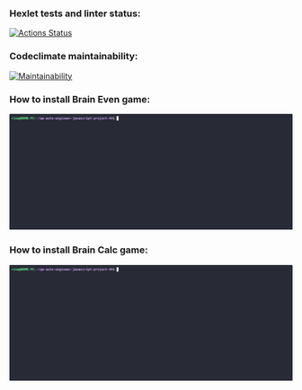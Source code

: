 ### Hexlet tests and linter status:

[![Actions Status](https://github.com/erogatneva/qa-auto-engineer-javascript-project-44/actions/workflows/hexlet-check.yml/badge.svg)](https://github.com/erogatneva/qa-auto-engineer-javascript-project-44/actions)

### Codeclimate maintainability:

[![Maintainability](https://api.codeclimate.com/v1/badges/d60ac8a35cf07fae1267/maintainability)](https://codeclimate.com/github/erogatneva/qa-auto-engineer-javascript-project-44/maintainability)

### How to install Brain Even game:

<!-- [![asciicast](https://asciinema.org/a/aNCfFsmavKBToSOvtaZhDBodX.svg)](https://asciinema.org/a/aNCfFsmavKBToSOvtaZhDBodX) -->

![How to install Brain Even game](https://github.com/erogatneva/qa-auto-engineer-javascript-project-44/blob/main/src/gifs/brain-even.gif)

### How to install Brain Calc game:

<!-- [![asciicast](https://asciinema.org/a/kLfF3QRjeH2nx24dsD53P1OTB.svg)](https://asciinema.org/a/kLfF3QRjeH2nx24dsD53P1OTB) -->

![How to install Brain Calc game](https://github.com/erogatneva/qa-auto-engineer-javascript-project-44/blob/main/src/gifs/brain-calc.gif)
